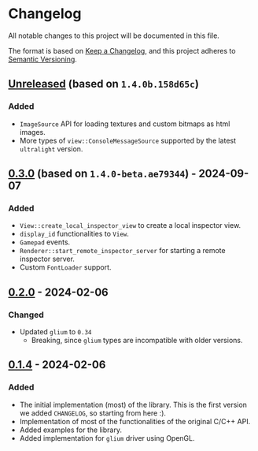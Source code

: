 # Changelog

All notable changes to this project will be documented in this file.

The format is based on [Keep a Changelog](https://keepachangelog.com/en/1.1.0/),
and this project adheres to [Semantic Versioning](https://semver.org/spec/v2.0.0.html).

## [Unreleased] (based on `1.4.0b.158d65c`)
### Added
- `ImageSource` API for loading textures and custom bitmaps as html images.
- More types of `view::ConsoleMessageSource` supported by the latest `ultralight` version.

## [0.3.0] (based on `1.4.0-beta.ae79344`) - 2024-09-07
### Added
- `View::create_local_inspector_view` to create a local inspector view.
- `display_id` functionalities to `View`.
- `Gamepad` events.
- `Renderer::start_remote_inspector_server` for starting a remote inspector server.
- Custom `FontLoader` support.


## [0.2.0] - 2024-02-06
### Changed
- Updated `glium` to `0.34`
    - Breaking, since `glium` types are incompatible with older versions.

## [0.1.4] - 2024-02-06

### Added
- The initial implementation (most) of the library. This is the first version we added `CHANGELOG`, so starting from here :).
- Implementation of most of the functionalities of the original C/C++ API.
- Added examples for the library.
- Added implementation for `glium` driver using OpenGL.

[unreleased]: https://github.com/Amjad50/ul-next/compare/v0.3.0...HEAD
[0.3.0]: https://github.com/Amjad50/ul-next/compare/v0.2.0...v0.3.0
[0.2.0]: https://github.com/Amjad50/ul-next/compare/v0.1.4...v0.2.0
[0.1.4]: https://github.com/Amjad50/ul-next/compare/f937902...v0.1.4
